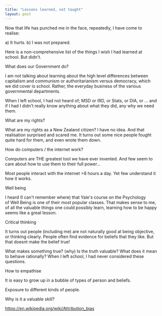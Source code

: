 ```yaml
---
title: "Lessons learned, not taught"
layout: post
---
```


Now that life has punched me in the face, repeatedly, I have come to realise:

a) It hurts.
b) I was not prepared.

Here is a non-comprehensive list of the things I wish I had learned at school. But didn't.

What does our Government do?

I am not talking about learning about the high level differences between capitalism and communism or authoritarianism versus democracy, which we did cover is school. Rather, the everyday business of the various governmental departments.

When I left school, I had not heard of; MSD or IRD, or Stats, or DIA, or ... and if I had I didn't really know anything about what they did, any why we need them.

What are my rights?

What are my rights as a New Zealand citizen? I have no idea. And that realisation surprised and scared me. It turns out some nice people fought quite hard for them, and even wrote them down.

How do computers / the internet work?

Computers are THE greatest tool we have ever invented. And few seem to care about how to use them to their full power...

Most people interact with the internet >8 hours a day. Yet few understand it how it works.

Well being

I heard (I can't remember where) that Yale's course on the Psychology of Well Being is one of their most popular classes. That makes sense to me, of all the valuable things one could possibly learn, learning how to be happy seems like a great lesson.

Critical thinking

It turns out people (including me) are not naturally good at being objective, or thinking clearly. People often find evidence for beliefs that they like. But that doesnt make the belief true!

What makes something true? (why) Is the truth valuable? What does it mean to behave rationally? When I left school, I had never considered these questions. 

How to empathise

It is easy to grow up in a bubble of types of person and beliefs.

Exposure to different kinds of people.

Why is it a valuable skill?

https://en.wikipedia.org/wiki/Attribution_bias